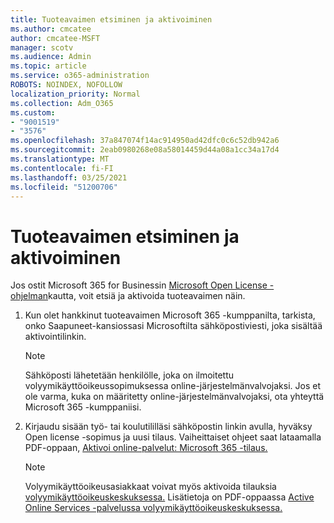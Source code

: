 ```yaml
---
title: Tuoteavaimen etsiminen ja aktivoiminen
ms.author: cmcatee
author: cmcatee-MSFT
manager: scotv
ms.audience: Admin
ms.topic: article
ms.service: o365-administration
ROBOTS: NOINDEX, NOFOLLOW
localization_priority: Normal
ms.collection: Adm_O365
ms.custom:
- "9001519"
- "3576"
ms.openlocfilehash: 37a847074f14ac914950ad42dfc0c6c52db942a6
ms.sourcegitcommit: 2eab0980268e08a58014459d44a08a1cc34a17d4
ms.translationtype: MT
ms.contentlocale: fi-FI
ms.lasthandoff: 03/25/2021
ms.locfileid: "51200706"
---
```

# <a name="find-and-activate-my-product-key"></a>Tuoteavaimen etsiminen ja aktivoiminen

Jos ostit Microsoft 365 for Businessin [Microsoft Open License -ohjelman](https://go.microsoft.com/fwlink/p/?LinkID=613298)kautta, voit etsiä ja aktivoida tuoteavaimen näin.

1. Kun olet hankkinut tuoteavaimen Microsoft 365 -kumppanilta, tarkista, onko Saapuneet-kansiossasi Microsoftilta sähköpostiviesti, joka sisältää aktivointilinkin.

    > [!NOTE]
    > Sähköposti lähetetään henkilölle, joka on ilmoitettu volyymikäyttöoikeussopimuksessa online-järjestelmänvalvojaksi. Jos et ole varma, kuka on määritetty online-järjestelmänvalvojaksi, ota yhteyttä Microsoft 365 -kumppaniisi.
1. Kirjaudu sisään työ- tai koulutililläsi sähköpostin linkin avulla, hyväksy Open license -sopimus ja uusi tilaus. Vaiheittaiset ohjeet saat lataamalla PDF-oppaan, [Aktivoi online-palvelut: Microsoft 365 -tilaus.](https://go.microsoft.com/fwlink/p/?LinkId=618100)

    > [!NOTE]
    > Volyymikäyttöoikeusasiakkaat voivat myös aktivoida tilauksia [volyymikäyttöoikeuskeskuksessa.](https://go.microsoft.com/fwlink/p/?LinkID=282016) Lisätietoja on PDF-oppaassa [Active Online Services -palvelussa volyymikäyttöoikeuskeskuksessa.](https://go.microsoft.com/fwlink/p/?LinkId=618096)